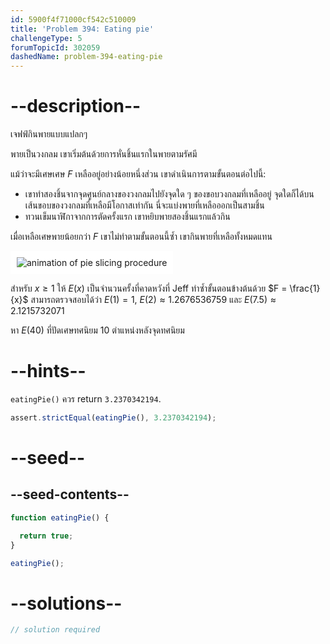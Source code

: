 ```yaml
---
id: 5900f4f71000cf542c510009
title: 'Problem 394: Eating pie'
challengeType: 5
forumTopicId: 302059
dashedName: problem-394-eating-pie
---
```


# --description--

เจฟฟ์กินพายแบบแปลกๆ

พายเป็นวงกลม เขาเริ่มต้นด้วยการหั่นชิ้นแรกในพายตามรัศมี

แม้ว่าจะมีเศษเศษ $F$ เหลืออยู่อย่างน้อยหนึ่งส่วน เขาดำเนินการตามขั้นตอนต่อไปนี้:

- เขาทำสองชิ้นจากจุดศูนย์กลางของวงกลมไปยังจุดใด ๆ ของขอบวงกลมที่เหลืออยู่ จุดใดก็ได้บนเส้นขอบของวงกลมที่เหลือมีโอกาสเท่ากัน นี่จะแบ่งพายที่เหลือออกเป็นสามชิ้น
- ทวนเข็มนาฬิกาจากการตัดครั้งแรก เขาหยิบพายสองชิ้นแรกแล้วกิน

เมื่อเหลือเศษพายน้อยกว่า $F$ เขาไม่ทำตามขั้นตอนนี้ซ้ำ เขากินพายที่เหลือทั้งหมดแทน

<img class="img-responsive center-block" alt="animation of pie slicing procedure" src="https://cdn.freecodecamp.org/curriculum/project-euler/eating-pie.gif" style="background-color: white; padding: 10px;">

สำหรับ $x ≥ 1$ ให้ $E(x)$ เป็นจำนวนครั้งที่คาดหวังที่ Jeff ทำซ้ำขั้นตอนข้างต้นด้วย $F = \frac{1}{x}$ สามารถตรวจสอบได้ว่า $E(1) = 1$, $E(2) ≈ 1.2676536759$ และ $E(7.5) ≈ 2.1215732071$

หา $E(40)$ ที่ปัดเศษทศนิยม 10 ตำแหน่งหลังจุดทศนิยม

# --hints--

`eatingPie()` ควร return `3.2370342194`.

```js
assert.strictEqual(eatingPie(), 3.2370342194);
```

# --seed--

## --seed-contents--

```js
function eatingPie() {

  return true;
}

eatingPie();
```

# --solutions--

```js
// solution required
```
